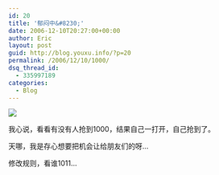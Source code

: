 ```yaml
---
id: 20
title: '郁闷中&#8230;'
date: 2006-12-10T20:27:00+00:00
author: Eric
layout: post
guid: http://blog.youxu.info/?p=20
permalink: /2006/12/10/1000/
dsq_thread_id:
  - 335997189
categories:
  - Blog
---
```

[<img src="http://bp2.blogger.com/_nh6g6zGmGz8/RXzQ7V2HacI/AAAAAAAAAAM/gFRQ8tA9ops/s320/Snapshot+2006-12-10+21-27-03.jpg" style="cursor: pointer" id="BLOGGER_PHOTO_ID_5007106603624131010" border="0" />](http://bp2.blogger.com/_nh6g6zGmGz8/RXzQ7V2HacI/AAAAAAAAAAM/gFRQ8tA9ops/s1600-h/Snapshot+2006-12-10+21-27-03.jpg)
  
我心说，看看有没有人抢到1000，结果自己一打开，自己抢到了。
  
天哪，我是存心想要把机会让给朋友们的呀&#8230;

修改规则，看谁1011&#8230;